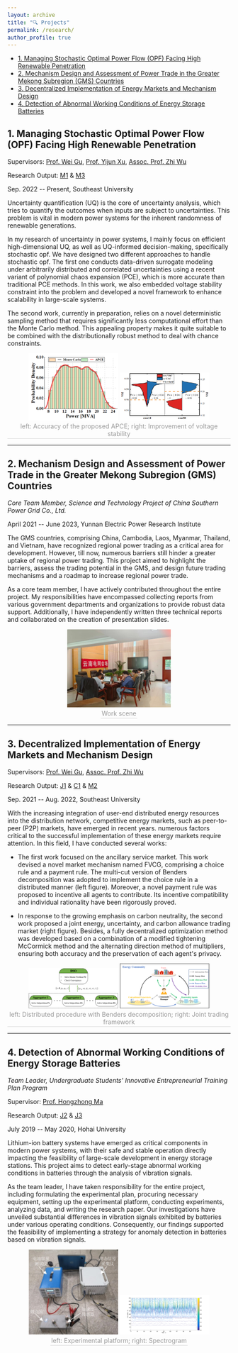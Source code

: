 ```yaml
---
layout: archive
title: "🔍 Projects"
permalink: /research/
author_profile: true
---
```

- [1. Managing Stochastic Optimal Power Flow (OPF) Facing High Renewable Penetration](#1-managing-stochastic-optimal-power-flow-opf-facing-high-renewable-penetration)
- [2. Mechanism Design and Assessment of Power Trade in the Greater Mekong Subregion (GMS) Countries](#2-mechanism-design-and-assessment-of-power-trade-in-the-greater-mekong-subregion-gms-countries)
- [3. Decentralized Implementation of Energy Markets and Mechanism Design](#3-decentralized-implementation-of-energy-markets-and-mechanism-design)
- [4. Detection of Abnormal Working Conditions of Energy Storage Batteries](#4-detection-of-abnormal-working-conditions-of-energy-storage-batteries)

## 1. Managing Stochastic Optimal Power Flow (OPF) Facing High Renewable Penetration

Supervisors: [Prof. Wei Gu](https://ee.seu.edu.cn/2021/0331/c25364a366894/page.htm), [Prof. Yijun Xu](https://sites.google.com/view/yijunxu/home), [Assoc. Prof. Zhi Wu](http://www.wuzhiseu.com/)

Research Output: [M1](https://yxwu1999.github.io/publications#M1) & [M3](https://yxwu1999.github.io/publications#M3)

Sep. 2022 -- Present, Southeast University

Uncertainty quantification (UQ) is the core of uncertainty analysis, which tries to quantify the outcomes when inputs are subject to uncertainties. This problem is vital in modern power systems for the inherent randomness of renewable generations.

In my research of uncertainty in power systems, I mainly focus on efficient high-dimensional UQ, as well as UQ-informed decision-making, specifically stochastic opf. We have designed two different approaches to handle stochastic opf. The first one conducts data-driven surrogate modeling under arbitrarily distributed and correlated uncertainties using a recent variant of polynomial chaos expansion (PCE), which is more accurate than traditional PCE methods. In this work, we also embedded voltage stability constraint into the problem and developed a novel framework to enhance scalability in large-scale systems.

The second work, currently in preparation, relies on a novel deterministic sampling method that requires significantly less computational effort than the Monte Carlo method. This appealing property makes it quite suitable to be combined with the distributionally robust method to deal with chance constraints.

<center>
<img src="../images/APCE.png" 
width = "40%">
<img src="../images/vsi.png" 
width = "40%">
<br>
    <div style = "
        color: orange;
        border-bottom: 1px solid #d9d9d9;
        display: inline-block;
        color: #999;
        padding: 2px;">
        left: Accuracy of the proposed APCE; right: Improvement of voltage stability
    </div>
    <p> </p>
</center>

---

## 2. Mechanism Design and Assessment of Power Trade in the Greater Mekong Subregion (GMS) Countries

*Core Team Member, Science and Technology Project of China Southern Power Grid Co., Ltd.*

April 2021 -- June 2023, Yunnan Electric Power Research Institute

The GMS countries, comprising China, Cambodia, Laos, Myanmar, Thailand, and Vietnam, have recognized regional power trading as a critical area for development. However, till now, numerous barriers still hinder a greater uptake of regional power trading. This project aimed to highlight the barriers, assess the trading potential in the GMS, and design future trading mechanisms and a roadmap to increase regional power trade. 

As a core team member, I have actively contributed throughout the entire project. My responsibilities have encompassed collecting reports from various government departments and organizations to provide robust data support. Additionally, I have independently written three technical reports and collaborated on the creation of presentation slides.

<center>
<img src="../images/work_scene.png" 
width = "46.5%">
<br>
    <div style = "
        color: orange;
        border-bottom: 1px solid #d9d9d9;
        display: inline-block;
        color: #999;
        padding: 2px;">
        Work scene
    </div>
    <p> </p>
</center>

---

## 3. Decentralized Implementation of Energy Markets and Mechanism Design

Supervisors: [Prof. Wei Gu](https://ee.seu.edu.cn/2021/0331/c25364a366894/page.htm), [Assoc. Prof. Zhi Wu](http://www.wuzhiseu.com/)

Research Output: [J1](https://yxwu1999.github.io/publications#J1) & [C1]((https://yxwu1999.github.io/publications#C1)) & [M2]((https://yxwu1999.github.io/publications#M2))

Sep. 2021 -- Aug. 2022, Southeast University

With the increasing integration of user-end distributed energy resources into the distribution network, competitive energy markets, such as peer-to-peer (P2P) markets, have emerged in recent years. numerous factors critical to the successful implementation of these energy markets require attention. In this field, I have conducted several works: 

- The first work focused on the ancillary service market. This work devised a novel market mechanism named FVCG, comprising a choice rule and a payment rule. The multi-cut version of Benders decomposition was adopted to implement the choice rule in a distributed manner (left figure). Moreover, a novel payment rule was proposed to incentive all agents to contribute. Its incentive compatibility and individual rationality have been rigorously proved. 

- In response to the growing emphasis on carbon neutrality, the second work proposed a joint energy, uncertainty, and carbon allowance trading market (right figure). Besides, a fully decentralized optimization method was developed based on a combination of a modified tightening McCormick method and the alternating direction method of multipliers, ensuring both accuracy and the preservation of each agent's privacy.  


<center>
<img src="../images/benders.png" 
width = "40%">
<img src="../images/joint_framework.png" 
width = "40%">
<br>
    <div style = "
        color: orange;
        border-bottom: 1px solid #d9d9d9;
        display: inline-block;
        color: #999;
        padding: 2px;">
        left: Distributed procedure with Benders decomposition; right: Joint trading framework
    </div>
    <p> </p>
</center>

---

## 4. Detection of Abnormal Working Conditions of Energy Storage Batteries

*Team Leader, Undergraduate Students' Innovative Entrepreneurial Training Plan Program*

Supervisor: [Prof. Hongzhong Ma](http://jszy.hhu.edu.cn/mhz/)

Research Output: [J2](https://yxwu1999.github.io/publications#J2) & [J3](https://yxwu1999.github.io/publications#J3)

July 2019 -- May 2020, Hohai University

Lithium-ion battery systems have emerged as critical components in modern power systems, with their safe and stable operation directly impacting the feasibility of large-scale development in energy storage stations. This project aims to detect early-stage abnormal working conditions in batteries through the analysis of vibration signals.

As the team leader, I have taken responsibility for the entire project, including formulating the experimental plan, procuring necessary equipment, setting up the experimental platform, conducting experiments, analyzing data, and writing the research paper. Our investigations have unveiled substantial differences in vibration signals exhibited by batteries under various operating conditions. Consequently, our findings supported the feasibility of implementing a strategy for anomaly detection in batteries based on vibration signals.

<center>
<img src="../images/platform.png" 
width = "40%">
<img src="../images/spectrogram.png" 
width = "40%">
<br>
    <div style = "
        color: orange;
        border-bottom: 1px solid #d9d9d9;
        display: inline-block;
        color: #999;
        padding: 2px;">
        left: Experimental platform; right: Spectrogram 
    </div>
    <p> </p>
</center>
